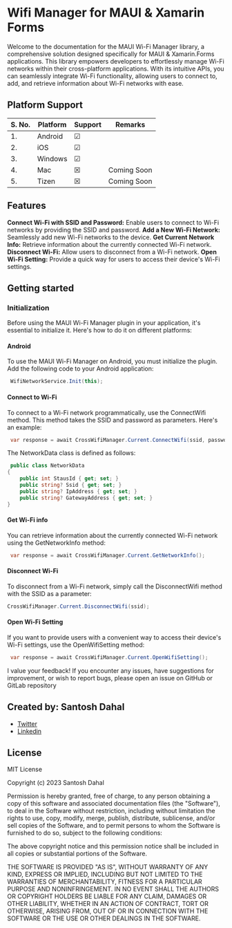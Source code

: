 # Wifi Manager for MAUI & Xamarin Forms
Welcome to the documentation for the MAUI Wi-Fi Manager library, a comprehensive solution designed specifically for MAUI & Xamarin.Forms applications. This library empowers developers to effortlessly manage Wi-Fi networks within their cross-platform applications. With its intuitive APIs, you can seamlessly integrate Wi-Fi functionality, allowing users to connect to, add, and retrieve information about Wi-Fi networks with ease.

## Platform Support

| S. No. | Platform     |  Support  |    Remarks  |
| ------ | ------------ | --------- | ----------- |
| 1.     | Android      | &#9745;   |             |
| 2.     | iOS          | &#9745;   |             |
| 3.     | Windows      | &#9745;   |             |
| 4.     | Mac          | &#x2612;  | Coming Soon |
| 5.     | Tizen        | &#x2612;  | Coming Soon |


## Features
**Connect Wi-Fi with SSID and Password:** Enable users to connect to Wi-Fi networks by providing the SSID and password.
**Add a New Wi-Fi Network:** Seamlessly add new Wi-Fi networks to the device.
**Get Current Network Info:** Retrieve information about the currently connected Wi-Fi network.
**Disconnect Wi-Fi:** Allow users to disconnect from a Wi-Fi network.
**Open Wi-Fi Setting:** Provide a quick way for users to access their device's Wi-Fi settings.

## Getting started

### Initialization
Before using the MAUI Wi-Fi Manager plugin in your application, it's essential to initialize it. Here's how to do it on different platforms:

#### Android
To use the MAUI Wi-Fi Manager on Android, you must initialize the plugin. Add the following code to your Android application: 
```csharp
 WifiNetworkService.Init(this);
```

#### Connect to Wi-Fi
To connect to a Wi-Fi network programmatically, use the ConnectWifi method. This method takes the SSID and password as parameters. Here's an example:
```csharp
 var response = await CrossWifiManager.Current.ConnectWifi(ssid, password);
```

The NetworkData class is defined as follows:
```csharp
 public class NetworkData
{
    public int StausId { get; set; }
    public string? Ssid { get; set; }
    public string? IpAddress { get; set; }
    public string? GatewayAddress { get; set; }
}
```

#### Get Wi-Fi info
You can retrieve information about the currently connected Wi-Fi network using the GetNetworkInfo method:
```csharp
 var response = await CrossWifiManager.Current.GetNetworkInfo();
```

#### Disconnect Wi-Fi
To disconnect from a Wi-Fi network, simply call the DisconnectWifi method with the SSID as a parameter:
```csharp
CrossWifiManager.Current.DisconnectWifi(ssid);
```

#### Open Wi-Fi Setting
If you want to provide users with a convenient way to access their device's Wi-Fi settings, use the OpenWifiSetting method:
```csharp
 var response = await CrossWifiManager.Current.OpenWifiSetting();
```

I value your feedback! If you encounter any issues, have suggestions for improvement, or wish to report bugs, please open an issue on GitHub or GitLab repository

## Created by: Santosh Dahal
- [Twitter](https://www.twitter.com/exendahal)
- [Linkedin](https://www.linkedin.com/in/exendahal/)

## License

MIT License

Copyright (c) 2023 Santosh Dahal

Permission is hereby granted, free of charge, to any person obtaining a copy
of this software and associated documentation files (the "Software"), to deal
in the Software without restriction, including without limitation the rights
to use, copy, modify, merge, publish, distribute, sublicense, and/or sell
copies of the Software, and to permit persons to whom the Software is
furnished to do so, subject to the following conditions:

The above copyright notice and this permission notice shall be included in all
copies or substantial portions of the Software.

THE SOFTWARE IS PROVIDED "AS IS", WITHOUT WARRANTY OF ANY KIND, EXPRESS OR
IMPLIED, INCLUDING BUT NOT LIMITED TO THE WARRANTIES OF MERCHANTABILITY,
FITNESS FOR A PARTICULAR PURPOSE AND NONINFRINGEMENT. IN NO EVENT SHALL THE
AUTHORS OR COPYRIGHT HOLDERS BE LIABLE FOR ANY CLAIM, DAMAGES OR OTHER
LIABILITY, WHETHER IN AN ACTION OF CONTRACT, TORT OR OTHERWISE, ARISING FROM,
OUT OF OR IN CONNECTION WITH THE SOFTWARE OR THE USE OR OTHER DEALINGS IN THE
SOFTWARE.
